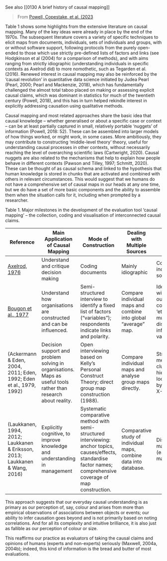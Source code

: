 
See also [[0130 A brief history of causal mapping]]

> From [Powell, Copestake, et al. (2023]()


Table 1 shows some highlights from the extensive literature on causal mapping. Many of the key ideas were already in place by the end of the 1970s. The subsequent literature covers a variety of specific techniques to elicit maps from documents, individuals, sets of individuals and groups, with or without software support, following protocols from the purely open-ended to those which use strictly pre-defined lists of factors and links (see Hodgkinson et al (2004) for a comparison of methods), and with aims ranging from strictly idiographic (understanding individuals in specific contexts as Axelrod did) to more nomothetic, such as Tegarden et al. (2016). Renewed interest in causal mapping may also be reinforced by the ‘causal revolution’ in quantitative data science initiated by Judea Pearl (Pearl, 2000; Pearl and Mackenzie, 2018), which has fundamentally challenged the almost total taboo placed on making or assessing explicit causal claims, which was dominant in statistics for much of the twentieth century (Powell, 2018), and this has in turn helped rekindle interest in explicitly addressing causation using qualitative methods.

Causal mapping and most related approaches share the basic idea that causal knowledge – whether generalised or about a specific case or context – can be at least partially captured in small, relatively portable ‘nuggets’ of information (Powell, 2018: 52). These can be assembled into larger models of how things worked, or might work, in some cases. More ambitiously, they may contribute to constructing ‘middle-level theory’ theory, useful for understanding causal processes in other contexts, without necessarily reaching the level of overarching scientific laws (Cartwright, 2020). Causal nuggets are also related to the mechanisms that help to explain how people behave in different contexts (Pawson and Tilley, 1997; Schmitt, 2020). These can be thought of as causal schema and linked to the hypothesis that human knowledge is stored in chunks that are activated and combined with others in relevant circumstances. This would suggest that we humans do not have a comprehensive set of causal maps in our heads at any one time, but we do have a set of more basic components and the ability to assemble them when the situation calls for it, including when prompted by a researcher.

  Table 1. Major milestones in the development of the evaluation tool ‘causal mapping’ – the collection, coding and visualisation of interconnected causal claims.

| Reference                                                                   | Main Application of Causal Mapping                                                                              | Mode of Construction                                                                                                                                                  | Dealing with Multiple Sources                                     | Analysis Procedures                                                                                                                         |
| --------------------------------------------------------------------------- | --------------------------------------------------------------------------------------------------------------- | --------------------------------------------------------------------------------------------------------------------------------------------------------------------- | ----------------------------------------------------------------- | ------------------------------------------------------------------------------------------------------------------------------------------- |
| [Axelrod, 1976](https://www.zotero.org/google-docs/?ucqLhD)                 | Understand and critique decision making                                                                         | Coding documents                                                                                                                                                      | Mainly idiographic                                                | Compute polarity of indirect effects in some cases.                                                                                         |
| [Bougon et al., 1977](https://www.zotero.org/google-docs/?1vHDMS)           | Understand how organisations are constructed and can be influenced.                                             | Semi-structured interview to identify a fixed list of factors (“variables”); respondents indicate links and polarity.                                                 | Compare individual maps and combine into global “average” map.    | Identify variables with high outdegree/indegree; construct ‘etiograph’ to show multiple paths; discuss respondent influence over variables. |
| (Ackermann & Eden, 2004, 2011; Eden, 1992; Eden et al., 1979, 1992)         | Decision support and problem solving in organisations. Maps as useful tools rather than research about reality. | Open interviewing based on Kelly’s Personal Construct Theory; direct group map construction (1988).                                                                   | Compare individual maps and analyse group maps directly.          | Structural measures, isolated clusters, hierarchical trees, loops; simplify maps by collapsing X→Y→Z into X→Z.                              |
| (Laukkanen, 1994, 2012; Laukkanen & Eriksson, 2013; Laukkanen & Wang, 2016) | Explicitly cognitive, to improve knowledge and understanding in management                                      | Systematic comparative method with semi-structured interviewing: anchor topics, causes/effects, standardise factor names; comprehensive coverage of map construction. | Comparative study of individual maps, combine data into database. | Display combined maps for subgroups (e.g., all local managers).                                                                             |

  This approach suggests that our everyday causal understanding is as primary as our perception of, say, colour and arises from more than empirical observations of associations between objects or events; our ability to infer causation goes beyond and is not primarily based on noting correlations. And for all its complexity and intuitive brilliance, it is also just as fallible as our perception of colour or size.

  This reaffirms our practice as evaluators of taking the causal claims and opinions of humans (experts and non-experts) seriously (Maxwell, 2004a, 2004b); indeed, this kind of information is the bread and butter of most evaluations.

   
